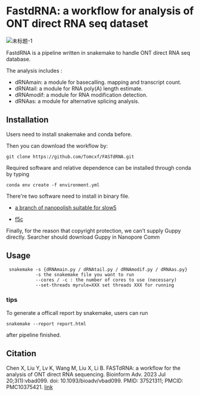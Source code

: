 # FastdRNA: a workflow for analysis of ONT direct RNA seq dataset
![未标题-1](https://github.com/Tomcxf/FASTdRNA/assets/75790226/c04de3be-20d2-4b82-ae8f-243f7a9ead9e)

FastdRNA is a pipeline written in snakemake to handle ONT direct RNA seq database. 

The analysis includes : 
- dRNAmain: a module for basecalling. mapping and transcript count.
- dRNAtail: a module for RNA poly(A) length estimate.
- dRNAmodif: a module for RNA modification detection.
- dRNAas: a module for alternative splicing analysis.

## Installation
Users need to install snakemake and conda before.

Then you can download the workflow by:
```
git clone https://github.com/Tomcxf/FASTdRNA.git
```

Required software and relative dependence can be installed through conda by typing

```
conda env create -f environment.yml
```

There're two software need to install in binary file.

- [a branch of nanopolish suitable for slow5](https://github.com/jts/nanopolish/files/9256504/nanopolish.tar.gz)

- [f5c](https://github.com/hasindu2008/f5c/releases/download/v1.1/f5c-v1.1-binaries.tar.gz)

Finally, for the reason that copyright protection, we can't supply Guppy directly. Searcher should download Guppy in Nanopore Comm

## Usage

```
 snakemake -s {dRNAmain.py / dRNAtail.py / dRNAmodif.py / dRNAas.py}
           -s the snakemake file you want to run
           --cores / -c : the number of cores to use (necessary)
           --set-threads myrule=XXX set threads XXX for running
```

### tips
To generate a officall report by snakemake, users can run
```
snakemake --report report.html
```
after pipeline finished.

## Citation
Chen X, Liu Y, Lv K, Wang M, Liu X, Li B. FASTdRNA: a workflow for the analysis of ONT direct RNA sequencing. Bioinform Adv. 2023 Jul 20;3(1):vbad099. doi: 10.1093/bioadv/vbad099. PMID: 37521311; PMCID: PMC10375421. [link](https://academic.oup.com/bioinformaticsadvances/article/3/1/vbad099/7227116)
